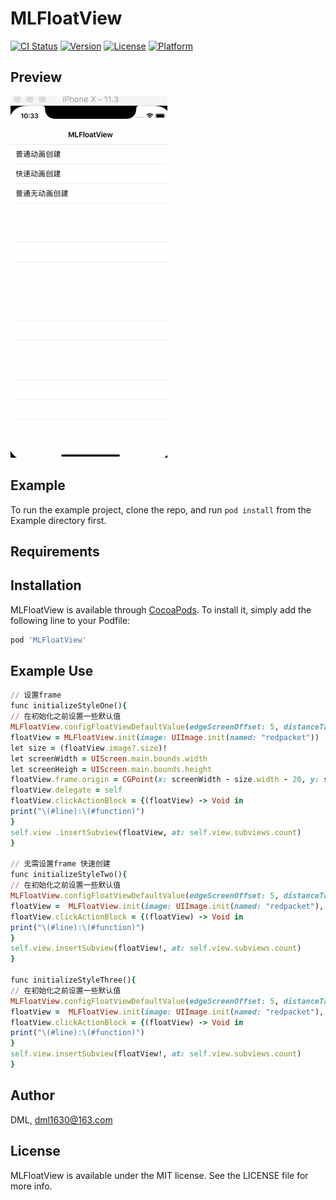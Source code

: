 # MLFloatView

[![CI Status](https://img.shields.io/travis/DML/MLFloatView.svg?style=flat)](https://travis-ci.org/DML/MLFloatView)
[![Version](https://img.shields.io/cocoapods/v/MLFloatView.svg?style=flat)](https://cocoapods.org/pods/MLFloatView)
[![License](https://img.shields.io/cocoapods/l/MLFloatView.svg?style=flat)](https://cocoapods.org/pods/MLFloatView)
[![Platform](https://img.shields.io/cocoapods/p/MLFloatView.svg?style=flat)](https://cocoapods.org/pods/MLFloatView)


## Preview
![Demo](https://github.com/MrDML/MLFloatView/blob/master/MLFloatViewGif.gif)


## Example

To run the example project, clone the repo, and run `pod install` from the Example directory first.

## Requirements

## Installation

MLFloatView is available through [CocoaPods](https://cocoapods.org). To install
it, simply add the following line to your Podfile:

```ruby
pod 'MLFloatView'
```
## Example Use

```ruby
// 设置frame
func initializeStyleOne(){
// 在初始化之前设置一些默认值
MLFloatView.configFloatViewDefaultValue(edgeScreenOffset: 5, distanceTaBarOffset: 20, isAnimation: true)
floatView = MLFloatView.init(image: UIImage.init(named: "redpacket"))
let size = (floatView.image?.size)!
let screenWidth = UIScreen.main.bounds.width
let screenHeigh = UIScreen.main.bounds.height
floatView.frame.origin = CGPoint(x: screenWidth - size.width - 20, y: screenHeigh - size.height - 50)
floatView.delegate = self
floatView.clickActionBlock = {(floatView) -> Void in
print("\(#line):\(#function)")
}
self.view .insertSubview(floatView, at: self.view.subviews.count)
}

// 无需设置frame 快速创建
func initializeStyleTwo(){
// 在初始化之前设置一些默认值
MLFloatView.configFloatViewDefaultValue(edgeScreenOffset: 5, distanceTaBarOffset: 20, isAnimation: true)
floatView =  MLFloatView.init(image: UIImage.init(named: "redpacket"), stopEdgeLocation: FloatViewAllShowState.AllShowRight)
floatView.clickActionBlock = {(floatView) -> Void in
print("\(#line):\(#function)")
}
self.view.insertSubview(floatView!, at: self.view.subviews.count)
}

func initializeStyleThree(){
// 在初始化之前设置一些默认值
MLFloatView.configFloatViewDefaultValue(edgeScreenOffset: 5, distanceTaBarOffset: 20, isAnimation: false)
floatView =  MLFloatView.init(image: UIImage.init(named: "redpacket"), stopEdgeLocation: FloatViewAllShowState.AllShowRight)
floatView.clickActionBlock = {(floatView) -> Void in
print("\(#line):\(#function)")
}
self.view.insertSubview(floatView!, at: self.view.subviews.count)
}

```


## Author

DML, dml1630@163.com

## License

MLFloatView is available under the MIT license. See the LICENSE file for more info.


